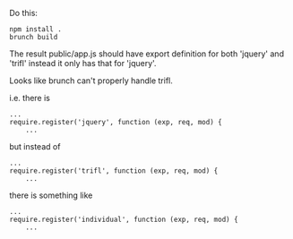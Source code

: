 Do this:

    npm install .
    brunch build

The result public/app.js should have export definition for both 'jquery' and
'trifl' instead it only has that for 'jquery'.

Looks like brunch can't properly handle trifl.


i.e. there is

    ...
    require.register('jquery', function (exp, req, mod) {
        ...

but instead of
    
    ...
    require.register('trifl', function (exp, req, mod) {
        ...

there is something like

    ...
    require.register('individual', function (exp, req, mod) {
        ...


